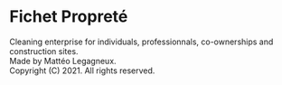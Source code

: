 # Fichet Propreté
Cleaning enterprise for individuals, professionnals, co-ownerships and construction sites.  
Made by Mattéo Legagneux.  
Copyright (C) 2021. All rights reserved.